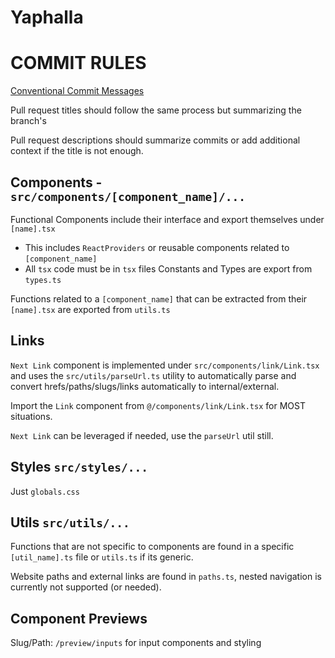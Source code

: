 # Yaphalla

# COMMIT RULES
[Conventional Commit Messages](https://gist.github.com/qoomon/5dfcdf8eec66a051ecd85625518cfd13)

Pull request titles should follow the same process but summarizing the branch's

Pull request descriptions should summarize commits or add additional context if the title is not enough.

## Components - `src/components/[component_name]/...`
Functional Components include their interface and export themselves under `[name].tsx`
* This includes `ReactProviders` or reusable components related to `[component_name]`
* All `tsx` code must be in `tsx` files
Constants and Types are export from `types.ts`

Functions related to a `[component_name]` that can be extracted from their `[name].tsx` are exported from `utils.ts`

## Links
`Next Link` component is implemented under `src/components/link/Link.tsx` and uses the `src/utils/parseUrl.ts` utility to
automatically parse and convert hrefs/paths/slugs/links automatically to internal/external.

Import the `Link` component from `@/components/link/Link.tsx` for MOST situations.

`Next Link` can be leveraged if needed, use the `parseUrl` util still.

## Styles `src/styles/...`
Just `globals.css`

## Utils `src/utils/...`
Functions that are not specific to components are found in a specific `[util_name].ts` file or `utils.ts` if its generic.

Website paths and external links are found in `paths.ts`, nested navigation is currently not supported (or needed).

## Component Previews
Slug/Path: `/preview/inputs` for input components and styling
